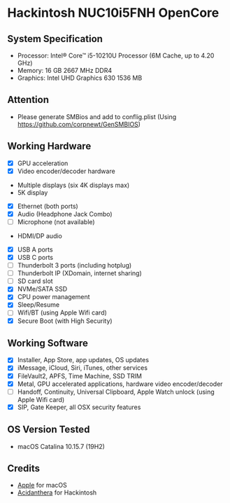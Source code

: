 # Hackintosh NUC10i5FNH OpenCore

## System Specification
- Processor: Intel® Core™ i5-10210U Processor (6M Cache, up to 4.20 GHz)
- Memory: 16 GB 2667 MHz DDR4
- Graphics: Intel UHD Graphics 630 1536 MB

## Attention
- Please generate SMBios and add to conflig.plist (Using https://github.com/corpnewt/GenSMBIOS)

## Working Hardware

* [x] GPU acceleration
* [x] Video encoder/decoder hardware
* Multiple displays \(six 4K displays max\)
* 5K display
* [x] Ethernet \(both ports\)
* [x] Audio \(Headphone Jack Combo\)
* [ ] Microphone \(not available\)
* HDMI/DP audio
* [x] USB A ports
* [x] USB C ports
* [ ] Thunderbolt 3 ports \(including hotplug\)
* [ ] Thunderbolt IP \(XDomain, internet sharing\)
* [ ] SD card slot
* [x] NVMe/SATA SSD
* [x] CPU power management
* [x] Sleep/Resume
* [ ] Wifi/BT \(using Apple Wifi card\)
* [x] Secure Boot \(with High Security\)

## Working Software

* [x] Installer, App Store, app updates, OS updates
* [x] iMessage, iCloud, Siri, iTunes, other services
* [x] FileVault2, APFS, Time Machine, SSD TRIM
* [x] Metal, GPU accelerated applications, hardware video encoder/decoder
* [ ] Handoff, Continuity, Universal Clipboard, Apple Watch unlock \(using Apple Wifi card\)
* [x] SIP, Gate Keeper, all OSX security features

## OS Version Tested
- macOS Catalina 10.15.7 (19H2)

## Credits
- [Apple](https://www.apple.com) for macOS  
- [Acidanthera](https://github.com/acidanthera) for Hackintosh
